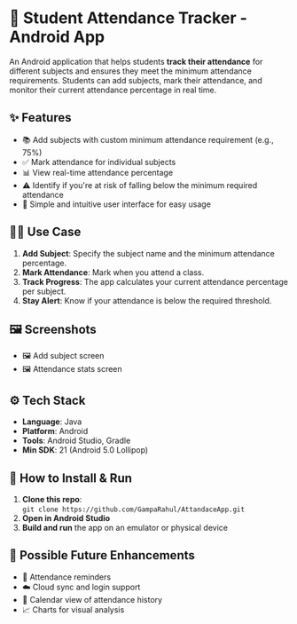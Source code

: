 <!DOCTYPE html>
<html lang="en">
<body>

  <h1>📱 Student Attendance Tracker - Android App</h1>

  <p>
    An Android application that helps students <strong>track their attendance</strong> for different subjects 
    and ensures they meet the minimum attendance requirements. Students can add subjects, mark their 
    attendance, and monitor their current attendance percentage in real time.
  </p>

  <div class="section">
    <h2>✨ Features</h2>
    <ul>
      <li>📚 Add subjects with custom minimum attendance requirement (e.g., 75%)</li>
      <li>✅ Mark attendance for individual subjects</li>
      <li>📊 View real-time attendance percentage</li>
      <li>⚠️ Identify if you're at risk of falling below the minimum required attendance</li>
      <li>🧠 Simple and intuitive user interface for easy usage</li>
    </ul>
  </div>

  <div class="section">
    <h2>🧑‍🎓 Use Case</h2>
    <ol>
      <li><strong>Add Subject</strong>: Specify the subject name and the minimum attendance percentage.</li>
      <li><strong>Mark Attendance</strong>: Mark when you attend a class.</li>
      <li><strong>Track Progress</strong>: The app calculates your current attendance percentage per subject.</li>
      <li><strong>Stay Alert</strong>: Know if your attendance is below the required threshold.</li>
    </ol>
  </div>

  <div class="section">
    <h2>🖼️ Screenshots</h2>
    <ul>
      <li>🖼️ Add subject screen</li>
      <li>🖼️ Attendance stats screen</li>
    </ul>
  </div>

  <div class="section">
    <h2>⚙️ Tech Stack</h2>
    <ul>
      <li><strong>Language</strong>: Java</li>
      <li><strong>Platform</strong>: Android</li>
      <li><strong>Tools</strong>: Android Studio, Gradle</li>
      <li><strong>Min SDK</strong>: 21 (Android 5.0 Lollipop)</li>
    </ul>
  </div>

  <div class="section">
    <h2>📲 How to Install & Run</h2>
    <ol>
      <li><strong>Clone this repo</strong>:<br>
        <code>git clone https://github.com/GampaRahul/AttandaceApp.git</code>
      </li>
      <li><strong>Open in Android Studio</strong></li>
      <li><strong>Build and run</strong> the app on an emulator or physical device</li>
    </ol>
  </div>

  <div class="section">
    <h2>🚧 Possible Future Enhancements</h2>
    <ul>
      <li>🔔 Attendance reminders</li>
      <li>☁️ Cloud sync and login support</li>
      <li>📅 Calendar view of attendance history</li>
      <li>📈 Charts for visual analysis</li>
    </ul>
  </div>

</body>
</html>

